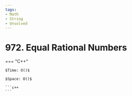 ```yaml
---
tags:
- Math
- String
- Unsolved
---
```



# 972. Equal Rational Numbers

=== "C++"

    $Time: O()$

    $Space: O()$

    ```c++
    ```